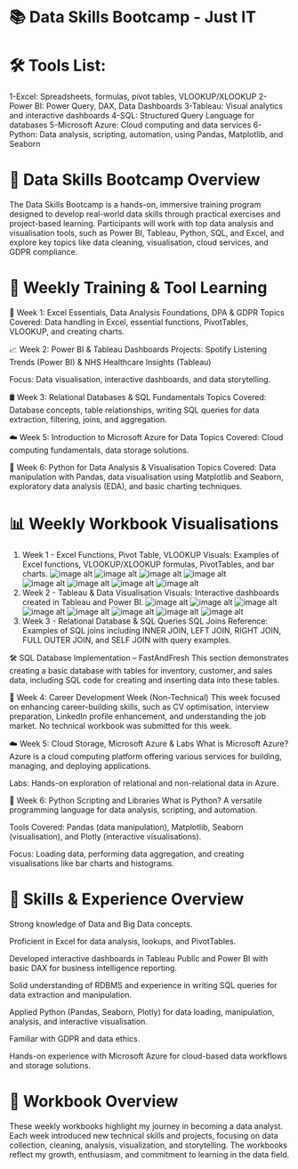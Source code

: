 # 📚 Data Skills Bootcamp - Just IT
# 🛠️ Tools List:
1-Excel: Spreadsheets, formulas, pivot tables, VLOOKUP/XLOOKUP
2-Power BI: Power Query, DAX, Data Dashboards
3-Tableau: Visual analytics and interactive dashboards
4-SQL: Structured Query Language for databases
5-Microsoft Azure: Cloud computing and data services
6-Python: Data analysis, scripting, automation, using Pandas, Matplotlib, and Seaborn

# 🚀 Data Skills Bootcamp Overview
The Data Skills Bootcamp is a hands-on, immersive training program designed to develop real-world data skills through practical exercises and project-based learning. Participants will work with top data analysis and visualisation tools, such as Power BI, Tableau, Python, SQL, and Excel, and explore key topics like data cleaning, visualisation, cloud services, and GDPR compliance.

# 📆 Weekly Training & Tool Learning
📘 Week 1: Excel Essentials, Data Analysis Foundations, DPA & GDPR
Topics Covered: Data handling in Excel, essential functions, PivotTables, VLOOKUP, and creating charts.

📈 Week 2: Power BI & Tableau Dashboards
Projects: Spotify Listening Trends (Power BI) & NHS Healthcare Insights (Tableau)

Focus: Data visualisation, interactive dashboards, and data storytelling.

🛢️ Week 3: Relational Databases & SQL Fundamentals
Topics Covered: Database concepts, table relationships, writing SQL queries for data extraction, filtering, joins, and aggregation.

☁️ Week 5: Introduction to Microsoft Azure for Data
Topics Covered: Cloud computing fundamentals, data storage solutions.

🐍 Week 6: Python for Data Analysis & Visualisation
Topics Covered: Data manipulation with Pandas, data visualisation using Matplotlib and Seaborn, exploratory data analysis (EDA), and basic charting techniques.

# 📊 Weekly Workbook Visualisations
1. Week 1 - Excel Functions, Pivot Table, VLOOKUP
Visuals: Examples of Excel functions, VLOOKUP/XLOOKUP formulas, PivotTables, and bar charts.
![image alt](https://github.com/YohannaEsmaylin/workbooks/blob/2d67672228ceb2a5490c365e69ceac67b0d22496/excel%20screenshot/Screenshot%202025-04-23%20at%2009.21.14.png)
![image alt](https://github.com/YohannaEsmaylin/workbooks/blob/2d67672228ceb2a5490c365e69ceac67b0d22496/excel%20screenshot/Screenshot%202025-04-23%20at%2009.21.43.png)
![image alt](https://github.com/YohannaEsmaylin/workbooks/blob/2d67672228ceb2a5490c365e69ceac67b0d22496/excel%20screenshot/Screenshot%202025-04-23%20at%2009.22.10.png)
![image alt](https://github.com/YohannaEsmaylin/workbooks/blob/2d67672228ceb2a5490c365e69ceac67b0d22496/excel%20screenshot/Screenshot%202025-04-23%20at%2009.22.45.png)             
![image alt](https://github.com/YohannaEsmaylin/workbooks/blob/2d67672228ceb2a5490c365e69ceac67b0d22496/excel%20screenshot/Screenshot%202025-04-23%20at%2009.23.19.png)
![image alt](https://github.com/YohannaEsmaylin/workbooks/blob/2d67672228ceb2a5490c365e69ceac67b0d22496/excel%20screenshot/Screenshot%202025-04-23%20at%2009.23.54.png)
![image alt](https://github.com/YohannaEsmaylin/workbooks/blob/2d67672228ceb2a5490c365e69ceac67b0d22496/excel%20screenshot/Screenshot%202025-04-23%20at%2009.24.32.png)
![image alt](https://github.com/YohannaEsmaylin/workbooks/blob/2d67672228ceb2a5490c365e69ceac67b0d22496/excel%20screenshot/Screenshot%202025-04-23%20at%2009.24.53.png)
2. Week 2 - Tableau & Data Visualisation
Visuals: Interactive dashboards created in Tableau and Power BI.
![image alt](https://github.com/YohannaEsmaylin/workbooks/blob/1d67c01ab1e1df2a49e3a461f0fb67d1251995e1/Tableau%20and%20PowerBI/Screenshot%202025-04-23%20at%2009.01.05.png)
![image alt](https://github.com/YohannaEsmaylin/workbooks/blob/1d67c01ab1e1df2a49e3a461f0fb67d1251995e1/Tableau%20and%20PowerBI/Screenshot%202025-04-23%20at%2009.01.49.png)
![image alt](https://github.com/YohannaEsmaylin/workbooks/blob/1d67c01ab1e1df2a49e3a461f0fb67d1251995e1/Tableau%20and%20PowerBI/Screenshot%202025-04-23%20at%2009.02.21.png)
![image alt](https://github.com/YohannaEsmaylin/workbooks/blob/1d67c01ab1e1df2a49e3a461f0fb67d1251995e1/Tableau%20and%20PowerBI/Screenshot%202025-04-23%20at%2009.03.43.png)
![image alt](https://github.com/YohannaEsmaylin/workbooks/blob/1d67c01ab1e1df2a49e3a461f0fb67d1251995e1/Tableau%20and%20PowerBI/Screenshot%202025-04-23%20at%2009.04.23.png)
![image alt](https://github.com/YohannaEsmaylin/workbooks/blob/1d67c01ab1e1df2a49e3a461f0fb67d1251995e1/Tableau%20and%20PowerBI/Screenshot%202025-04-23%20at%2009.04.58.png)
![image alt](https://github.com/YohannaEsmaylin/workbooks/blob/1d67c01ab1e1df2a49e3a461f0fb67d1251995e1/Tableau%20and%20PowerBI/Screenshot%202025-04-23%20at%2009.05.26.png)
![image alt](https://github.com/YohannaEsmaylin/workbooks/blob/1d67c01ab1e1df2a49e3a461f0fb67d1251995e1/Tableau%20and%20PowerBI/Screenshot%202025-04-23%20at%2009.05.57.png)
3. Week 3 - Relational Database & SQL Queries
SQL Joins Reference: Examples of SQL joins including INNER JOIN, LEFT JOIN, RIGHT JOIN, FULL OUTER JOIN, and SELF JOIN with query examples.

🛠️ SQL Database Implementation – FastAndFresh
This section demonstrates creating a basic database with tables for inventory, customer, and sales data, including SQL code for creating and inserting data into these tables.

💼 Week 4: Career Development Week (Non-Technical)
This week focused on enhancing career-building skills, such as CV optimisation, interview preparation, LinkedIn profile enhancement, and understanding the job market. No technical workbook was submitted for this week.

☁️ Week 5: Cloud Storage, Microsoft Azure & Labs
What is Microsoft Azure? Azure is a cloud computing platform offering various services for building, managing, and deploying applications.

Labs: Hands-on exploration of relational and non-relational data in Azure.

🐍 Week 6: Python Scripting and Libraries
What is Python? A versatile programming language for data analysis, scripting, and automation.

Tools Covered: Pandas (data manipulation), Matplotlib, Seaborn (visualisation), and Plotly (interactive visualisations).

Focus: Loading data, performing data aggregation, and creating visualisations like bar charts and histograms.

# 🧠 Skills & Experience Overview
Strong knowledge of Data and Big Data concepts.

Proficient in Excel for data analysis, lookups, and PivotTables.

Developed interactive dashboards in Tableau Public and Power BI with basic DAX for business intelligence reporting.

Solid understanding of RDBMS and experience in writing SQL queries for data extraction and manipulation.

Applied Python (Pandas, Seaborn, Plotly) for data loading, manipulation, analysis, and interactive visualisation.

Familiar with GDPR and data ethics.

Hands-on experience with Microsoft Azure for cloud-based data workflows and storage solutions.

# 📘 Workbook Overview
These weekly workbooks highlight my journey in becoming a data analyst. Each week introduced new technical skills and projects, focusing on data collection, cleaning, analysis, visualization, and storytelling. The workbooks reflect my growth, enthusiasm, and commitment to learning in the data field.

